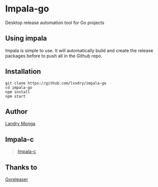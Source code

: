 # Impala-go
Desktop release automation tool for Go projects

## Using impala
Impala is simple to use. It will automatically build and create the release packages before to push all in the Github repo.

## Installation
```
git clone https://github.com/lvndry/impala-go
cd impala-go
npm install
npm start
```
## Author
[Landry Monga](https://github.com/lvndry)

## Impala-c
> [Impala-c](https://github.com/lvndry/impala-c)
>
## Thanks to
[Goreleaser](https://github.com/goreleaser/goreleaser)
